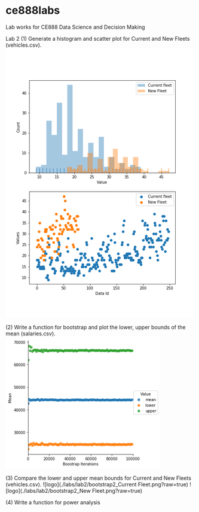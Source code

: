 # ce888labs
Lab works for CE888 Data Science and Decision Making

Lab 2
(1) Generate a histogram and scatter plot for Current and New Fleets (vehicles.csv).
![logo](./labs/lab2/vehicles_plot.png?raw=true) 

(2) Write a function for bootstrap and plot the lower, upper bounds of the mean (salaries.csv).
![logo](./labs/lab2/bootstrap_confidence.png?raw=true) 

(3) Compare the lower and upper mean bounds for Current and New Fleets (vehicles.csv).
![logo](./labs/lab2/bootstrap2_Current Fleet.png?raw=true) 
![logo](./labs/lab2/bootstrap2_New Fleet.png?raw=true) 

(4) Write a function for power analysis